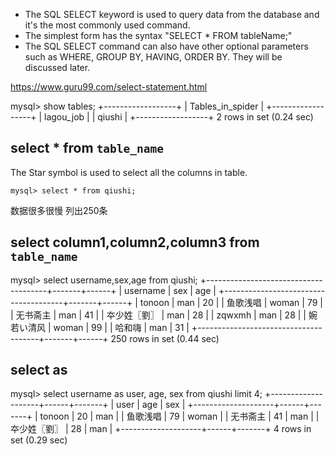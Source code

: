 - The SQL SELECT keyword is used to query data from the database and it's the most commonly used command.
- The simplest form has the syntax "SELECT * FROM tableName;"
- The SQL SELECT command can also have other optional parameters such as WHERE, GROUP BY, HAVING, ORDER BY. They will be discussed later.

https://www.guru99.com/select-statement.html

mysql> show tables;
+------------------+
| Tables_in_spider |
+------------------+
| lagou_job        |
| qiushi           |
+------------------+
2 rows in set (0.24 sec)


## select * from `table_name`
The Star symbol is used to select all the columns in table.

```
mysql> select * from qiushi;
```
数据很多很慢 列出250条

## select column1,column2,column3 from `table_name`

mysql> select username,sex,age from qiushi;
+--------------------------------------+-------+------+
| username                             | sex   | age  |
+--------------------------------------+-------+------+
| tonoon                               | man   |   20 |
| 鱼歌浅唱                              | woman |   79 |
| 无书斋主                              | man   |   41 |
| 夲少姓〖劉〗                           | man   |   28 |
| zqwxmh                               | man   |   28 |
| 婉若い清风                             | woman |   99 |
| 哈和嗨                                | man   |   31 |
+--------------------------------------+-------+------+
250 rows in set (0.44 sec)

## select as

mysql> select username as user, age, sex from qiushi limit 4;
+--------------------+------+-------+
| user               | age  | sex   |
+--------------------+------+-------+
| tonoon             |   20 | man   |
| 鱼歌浅唱            |   79 | woman |
| 无书斋主            |   41 | man   |
| 夲少姓〖劉〗         |   28 | man   |
+--------------------+------+-------+
4 rows in set (0.29 sec)